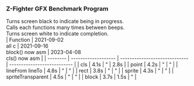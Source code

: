 ### Z-Fighter GFX Benchmark Program
Turns screen black to indicate being in progress.  
Calls each functions many times between beeps.  
Turns screen white to indicate completion.  
| Function | 2021-09-02<br>all c | 2021-09-16<br>block() now asm | 2023-04-08<br>cls() now asm |
| -------- | ------------------- | ----------------------------- | --------------------------- |
| cls | 4.1s | " | 2.8s |
| point | 4.2s | " | " |
| lineFrom lineTo | 4.8s | " | " |
| rect | 3.8s | " | " |
| sprite | 4.3s | " | " |
| spriteTransparent | 4.5s | " | " |
| block | 3.7s | 1.5s | " |
